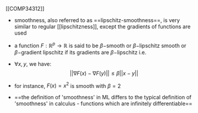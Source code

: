 [[COMP34312]]

- smoothness, also referred to as ==lipschitz-smoothness==, is very similar to regular [[lipschitzness]], except the gradients of functions are used

- a function $F : \mathbb{R}^p\rightarrow\mathbb{R}$ is said to be $\beta-$smooth or $\beta-$lipschitz smooth or $\beta-$gradient lipschitz if its gradients are $\beta-$lipschitz i.e. 
- $\forall x,y,$ we have:
$$|| \nabla F(x) - \nabla F(y) || \leq \beta||x-y||$$

- for instance, $F(x)=x^2$ is smooth with $\beta = 2$
- ==the definition of 'smoothness' in ML differs to the typical definition of 'smoothness' in calculus - functions which are infinitely differentiable==